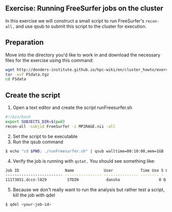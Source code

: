 ## Exercise: Running FreeSurfer jobs on the cluster
In this exercise we will construct a small script to run FreeSurfer's `recon-all,` and use qsub to submit this script to the cluster for execution.
## Preparation
Move into the directory you'd like to work in and download the necessary files for the exercise using this command:
```bash
wget http://donders-institute.github.io/hpc-wiki/en/cluster_howto/exercise_freesurfer/FSdata.tgz
tar -xvf FSdata.tgz
cd FSdata
```
## Create the script 

 1. Open a text editor and create the script runFreesurfer.sh
   ```bash
   #!/bin/bash
   export SUBJECTS_DIR=$(pwd)
   recon-all -subjid FreeSurfer -i MP2RAGE.nii -all
  ```
 2. Set the script to be executable
 3. Run the qsub command
 ```bash
 $ echo "cd $PWD; ./runFreesurfer.sh" | qsub walltime=00:10:00,mem=1GB 
 ```
 4. Verify the job is running with `qstat.` You should see something like:
 ```bash
Job ID                    Name             User            Time Use S Queue
 ------------------------- ---------------- --------------- -------- - -----
 11173851.dccn-l029         STDIN            dansha                 0 Q long
 ```
 5. Because we don't really want to run the analysis but rather test a script, kill the job with qdel
 
 ```bash
 $ qdel <your-job-id>
 ```
 
